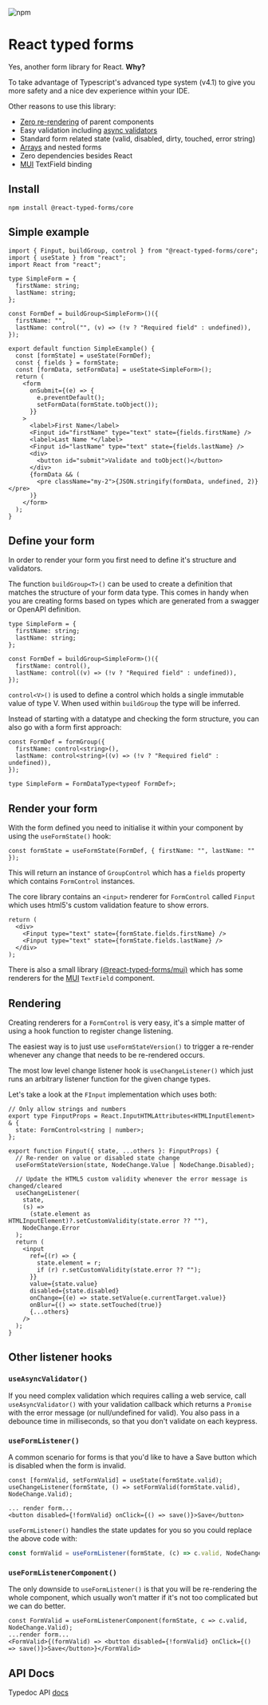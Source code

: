![npm](https://img.shields.io/npm/v/@react-typed-forms/core?style=plastic)

# React typed forms

Yes, another form library for React. **Why?**

To take advantage of Typescript's advanced type system (v4.1) to give you more safety and a nice dev experience within your IDE.

Other reasons to use this library:

- [Zero re-rendering](packages/examples/src/basic.tsx) of parent components
- Easy validation including [async validators](packages/examples/src/validation.tsx)
- Standard form related state (valid, disabled, dirty, touched, error string)
- [Arrays](packages/example/src/arrays.tsx) and nested forms
- Zero dependencies besides React
- [MUI](https://material-ui.com/) TextField binding

## Install

```npm
npm install @react-typed-forms/core
```

## Simple example

```tsx
import { Finput, buildGroup, control } from "@react-typed-forms/core";
import { useState } from "react";
import React from "react";

type SimpleForm = {
  firstName: string;
  lastName: string;
};

const FormDef = buildGroup<SimpleForm>()({
  firstName: "",
  lastName: control("", (v) => (!v ? "Required field" : undefined)),
});

export default function SimpleExample() {
  const [formState] = useState(FormDef);
  const { fields } = formState;
  const [formData, setFormData] = useState<SimpleForm>();
  return (
    <form
      onSubmit={(e) => {
        e.preventDefault();
        setFormData(formState.toObject());
      }}
    >
      <label>First Name</label>
      <Finput id="firstName" type="text" state={fields.firstName} />
      <label>Last Name *</label>
      <Finput id="lastName" type="text" state={fields.lastName} />
      <div>
        <button id="submit">Validate and toObject()</button>
      </div>
      {formData && (
        <pre className="my-2">{JSON.stringify(formData, undefined, 2)}</pre>
      )}
    </form>
  );
}
```

## Define your form

In order to render your form you first need to define it's structure and validators.

The function `buildGroup<T>()` can be used to create a definition that matches the structure of your form data type. This comes in handy when you are creating forms based on types which are generated from a swagger or OpenAPI definition.

```tsx
type SimpleForm = {
  firstName: string;
  lastName: string;
};

const FormDef = buildGroup<SimpleForm>()({
  firstName: control(),
  lastName: control((v) => (!v ? "Required field" : undefined)),
});
```

`control<V>()` is used to define a control which holds a single immutable value of type V. When used within `buildGroup` the type will be inferred.

Instead of starting with a datatype and checking the form structure, you can also go with a form first approach:

```tsx
const FormDef = formGroup({
  firstName: control<string>(),
  lastName: control<string>((v) => (!v ? "Required field" : undefined)),
});

type SimpleForm = FormDataType<typeof FormDef>;
```

## Render your form

With the form defined you need to initialise it within your component by using the `useFormState()` hook:

```tsx
const formState = useFormState(FormDef, { firstName: "", lastName: "" });
```

This will return an instance of `GroupControl` which has a `fields` property which contains `FormControl` instances.

The core library contains an `<input>` renderer for `FormControl` called `Finput` which uses html5's custom validation feature to show errors.

```tsx
return (
  <div>
    <Finput type="text" state={formState.fields.firstName} />
    <Finput type="text" state={formState.fields.lastName} />
  </div>
);
```

There is also a small library [(@react-typed-forms/mui)](packages/mui/src/index.tsx) which has some renderers for the [MUI](https://material-ui.com/) `TextField` component.

## Rendering

Creating renderers for a `FormControl` is very easy, it's a simple matter of using a hook function to register change listening.

The easiest way is to just use `useFormStateVersion()` to trigger a re-render whenever any change that needs to be re-rendered occurs.

The most low level change listener hook is `useChangeListener()` which just runs an arbitrary listener function for the given change types.

Let's take a look at the `FInput` implementation which uses both:

```tsx
// Only allow strings and numbers
export type FinputProps = React.InputHTMLAttributes<HTMLInputElement> & {
  state: FormControl<string | number>;
};

export function Finput({ state, ...others }: FinputProps) {
  // Re-render on value or disabled state change
  useFormStateVersion(state, NodeChange.Value | NodeChange.Disabled);

  // Update the HTML5 custom validity whenever the error message is changed/cleared
  useChangeListener(
    state,
    (s) =>
      (state.element as HTMLInputElement)?.setCustomValidity(state.error ?? ""),
    NodeChange.Error
  );
  return (
    <input
      ref={(r) => {
        state.element = r;
        if (r) r.setCustomValidity(state.error ?? "");
      }}
      value={state.value}
      disabled={state.disabled}
      onChange={(e) => state.setValue(e.currentTarget.value)}
      onBlur={() => state.setTouched(true)}
      {...others}
    />
  );
}
```

## Other listener hooks

### `useAsyncValidator()`

If you need complex validation which requires calling a web service, call `useAsyncValidator()` with your validation callback which returns a `Promise` with the error message (or null/undefined for valid). You also pass in a debounce time in milliseconds, so that you don't validate on each keypress.

### `useFormListener()`

A common scenario for forms is that you'd like to have a Save button which is disabled when the form is invalid.

```tsx
const [formValid, setFormValid] = useState(formState.valid);
useChangeListener(formState, () => setFormValid(formState.valid), NodeChange.Valid);

... render form...
<button disabled={!formValid} onClick={() => save()}>Save</button>
```

`useFormListener()` handles the state updates for you so you could replace the above code with:

```ts
const formValid = useFormListener(formState, (c) => c.valid, NodeChange.Valid);
```

### `useFormListenerComponent()`

The only downside to `useFormListener()` is that you will be re-rendering the whole component, which usually won't matter if it's not too complicated but we can do better.

```tsx
const FormValid = useFormListenerComponent(formState, c => c.valid, NodeChange.Valid);
...render form...
<FormValid>{(formValid) => <button disabled={!formValid} onClick={() => save()}>Save</button>}</FormValid>
```

## API Docs

Typedoc API [docs](docs/README.md)
